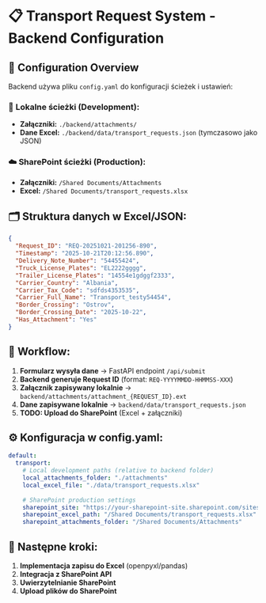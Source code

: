 # 📋 Transport Request System - Backend Configuration

## 🔧 Configuration Overview

Backend używa pliku `config.yaml` do konfiguracji ścieżek i ustawień:

### 📁 **Lokalne ścieżki (Development):**
- **Załączniki:** `./backend/attachments/`
- **Dane Excel:** `./backend/data/transport_requests.json` (tymczasowo jako JSON)

### ☁️ **SharePoint ścieżki (Production):**
- **Załączniki:** `/Shared Documents/Attachments`
- **Excel:** `/Shared Documents/transport_requests.xlsx`

## 🗂️ **Struktura danych w Excel/JSON:**

```json
{
  "Request_ID": "REQ-20251021-201256-890",
  "Timestamp": "2025-10-21T20:12:56.890",
  "Delivery_Note_Number": "54455424",
  "Truck_License_Plates": "EL2222gggg", 
  "Trailer_License_Plates": "14554e1gdggf2333",
  "Carrier_Country": "Albania",
  "Carrier_Tax_Code": "sdfds4353535",
  "Carrier_Full_Name": "Transport_testy54454",
  "Border_Crossing": "Ostrov",
  "Border_Crossing_Date": "2025-10-22",
  "Has_Attachment": "Yes"
}
```

## 🔄 **Workflow:**

1. **Formularz wysyła dane** → FastAPI endpoint `/api/submit`
2. **Backend generuje Request ID** (format: `REQ-YYYYMMDD-HHMMSS-XXX`)
3. **Załącznik zapisywany lokalnie** → `backend/attachments/attachment_{REQUEST_ID}.ext`
4. **Dane zapisywane lokalnie** → `backend/data/transport_requests.json`
5. **TODO: Upload do SharePoint** (Excel + załączniki)

## ⚙️ **Konfiguracja w config.yaml:**

```yaml
default:
  transport:
    # Local development paths (relative to backend folder)
    local_attachments_folder: "./attachments"
    local_excel_file: "./data/transport_requests.xlsx"
    
    # SharePoint production settings
    sharepoint_site: "https://your-sharepoint-site.sharepoint.com/sites/transport"
    sharepoint_excel_path: "/Shared Documents/transport_requests.xlsx"
    sharepoint_attachments_folder: "/Shared Documents/Attachments"
```

## 🚀 **Następne kroki:**

1. **Implementacja zapisu do Excel** (openpyxl/pandas)
2. **Integracja z SharePoint API**
3. **Uwierzytelnianie SharePoint**
4. **Upload plików do SharePoint**